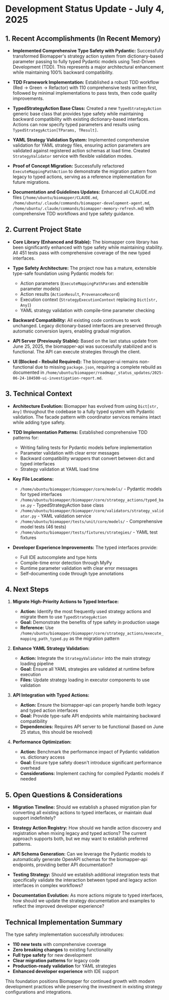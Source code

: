 # Development Status Update - July 4, 2025

## 1. Recent Accomplishments (In Recent Memory)

- **Implemented Comprehensive Type Safety with Pydantic:** Successfully transformed Biomapper's strategy action system from dictionary-based parameter passing to fully typed Pydantic models using Test-Driven Development (TDD). This represents a major architectural enhancement while maintaining 100% backward compatibility.

- **TDD Framework Implementation:** Established a robust TDD workflow (Red → Green → Refactor) with 110 comprehensive tests written first, followed by minimal implementations to pass tests, then code quality improvements.

- **TypedStrategyAction Base Class:** Created a new `TypedStrategyAction` generic base class that provides type safety while maintaining backward compatibility with existing dictionary-based interfaces. Actions can now specify typed parameters and results using `TypedStrategyAction[TParams, TResult]`.

- **YAML Strategy Validation System:** Implemented comprehensive validation for YAML strategy files, ensuring action parameters are validated against registered action schemas at load time. Created `StrategyValidator` service with flexible validation modes.

- **Proof of Concept Migration:** Successfully refactored `ExecuteMappingPathAction` to demonstrate the migration pattern from legacy to typed actions, serving as a reference implementation for future migrations.

- **Documentation and Guidelines Updates:** Enhanced all CLAUDE.md files (`/home/ubuntu/biomapper/CLAUDE.md`, `/home/ubuntu/.claude/commands/biomapper-development-agent.md`, `/home/ubuntu/.claude/commands/biomapper-memory-refresh.md`) with comprehensive TDD workflows and type safety guidance.

## 2. Current Project State

- **Core Library (Enhanced and Stable):** The biomapper core library has been significantly enhanced with type safety while maintaining stability. All 451 tests pass with comprehensive coverage of the new typed interfaces.

- **Type Safety Architecture:** The project now has a mature, extensible type-safe foundation using Pydantic models for:
  - Action parameters (`ExecuteMappingPathParams` and extensible parameter models)
  - Action results (`ActionResult`, `ProvenanceRecord`)
  - Execution context (`StrategyExecutionContext` replacing `Dict[str, Any]`)
  - YAML strategy validation with compile-time parameter checking

- **Backward Compatibility:** All existing code continues to work unchanged. Legacy dictionary-based interfaces are preserved through automatic conversion layers, enabling gradual migration.

- **API Server (Previously Stable):** Based on the last status update from June 25, 2025, the biomapper-api was successfully stabilized and is functional. The API can execute strategies through the client.

- **UI (Blocked - Rebuild Required):** The biomapper-ui remains non-functional due to missing `package.json`, requiring a complete rebuild as documented in `/home/ubuntu/biomapper/roadmap/_status_updates/2025-06-24-184500-ui-investigation-report.md`.

## 3. Technical Context

- **Architecture Evolution:** Biomapper has evolved from using `Dict[str, Any]` throughout the codebase to a fully typed system with Pydantic validation. The facade pattern with coordinator services remains intact while adding type safety.

- **TDD Implementation Patterns:** Established comprehensive TDD patterns for:
  - Writing failing tests for Pydantic models before implementation
  - Parameter validation with clear error messages
  - Backward compatibility wrappers that convert between dict and typed interfaces
  - Strategy validation at YAML load time

- **Key File Locations:**
  - `/home/ubuntu/biomapper/biomapper/core/models/` - Pydantic models for typed interfaces
  - `/home/ubuntu/biomapper/biomapper/core/strategy_actions/typed_base.py` - TypedStrategyAction base class
  - `/home/ubuntu/biomapper/biomapper/core/validators/strategy_validator.py` - YAML validation service
  - `/home/ubuntu/biomapper/tests/unit/core/models/` - Comprehensive model tests (46 tests)
  - `/home/ubuntu/biomapper/tests/fixtures/strategies/` - YAML test fixtures

- **Developer Experience Improvements:** The typed interfaces provide:
  - Full IDE autocomplete and type hints
  - Compile-time error detection through MyPy
  - Runtime parameter validation with clear error messages
  - Self-documenting code through type annotations

## 4. Next Steps

1. **Migrate High-Priority Actions to Typed Interface:**
   - **Action:** Identify the most frequently used strategy actions and migrate them to use `TypedStrategyAction`
   - **Goal:** Demonstrate the benefits of type safety in production usage
   - **Reference:** Use `/home/ubuntu/biomapper/biomapper/core/strategy_actions/execute_mapping_path_typed.py` as the migration pattern

2. **Enhance YAML Strategy Validation:**
   - **Action:** Integrate the `StrategyValidator` into the main strategy loading pipeline
   - **Goal:** Ensure all YAML strategies are validated at runtime before execution
   - **Files:** Update strategy loading in executor components to use validation

3. **API Integration with Typed Actions:**
   - **Action:** Ensure the biomapper-api can properly handle both legacy and typed action interfaces
   - **Goal:** Provide type-safe API endpoints while maintaining backward compatibility
   - **Dependencies:** Requires API server to be functional (based on June 25 status, this should be resolved)

4. **Performance Optimization:**
   - **Action:** Benchmark the performance impact of Pydantic validation vs. dictionary access
   - **Goal:** Ensure type safety doesn't introduce significant performance overhead
   - **Considerations:** Implement caching for compiled Pydantic models if needed

## 5. Open Questions & Considerations

- **Migration Timeline:** Should we establish a phased migration plan for converting all existing actions to typed interfaces, or maintain dual support indefinitely?

- **Strategy Action Registry:** How should we handle action discovery and registration when mixing legacy and typed actions? The current approach supports both, but we may want to establish preferred patterns.

- **API Schema Generation:** Can we leverage the Pydantic models to automatically generate OpenAPI schemas for the biomapper-api endpoints, providing better API documentation?

- **Testing Strategy:** Should we establish additional integration tests that specifically validate the interaction between typed and legacy action interfaces in complex workflows?

- **Documentation Evolution:** As more actions migrate to typed interfaces, how should we update the strategy documentation and examples to reflect the improved developer experience?

## Technical Implementation Summary

The type safety implementation successfully introduces:
- **110 new tests** with comprehensive coverage
- **Zero breaking changes** to existing functionality  
- **Full type safety** for new development
- **Clear migration patterns** for legacy code
- **Production-ready validation** for YAML strategies
- **Enhanced developer experience** with IDE support

This foundation positions Biomapper for continued growth with modern development practices while preserving the investment in existing strategy configurations and integrations.